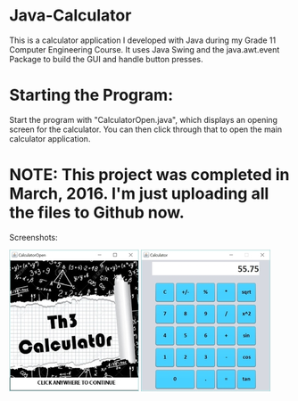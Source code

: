 # Java-Calculator
This is a calculator application I developed with Java during my Grade 11 Computer Engineering Course.
It uses Java Swing and the java.awt.event Package to build the GUI and handle button presses. 

# Starting the Program:
Start the program with "CalculatorOpen.java", which displays an opening screen for the calculator. 
You can then click through that to open the main calculator application.

# NOTE: This project was completed in March, 2016. I'm just uploading all the files to Github now. 

Screenshots:

![alt text](https://raw.githubusercontent.com/carrotdonut/Java-Calculator/master/screenshots/openScreen.png)
![alt text](https://raw.githubusercontent.com/carrotdonut/Java-Calculator/master/screenshots/calculatorScreen.png)

